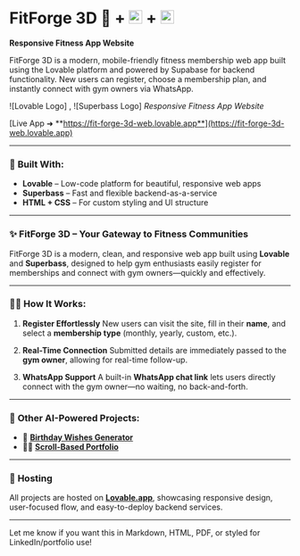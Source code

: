 
# FitForge 3D 💪  +  <img src="https://pbs.twimg.com/profile_images/1915780454092779520/PIxdzAvI_400x400.jpg" width="24" height="24">  +  <img src="https://encrypted-tbn0.gstatic.com/images?q=tbn:ANd9GcQNfSt0xBDTUkGqyLPvZa5PBHYNVg-WJ2OWPQ&s" width="24" height="24">  

**Responsive Fitness App Website**

FitForge 3D is a modern, mobile-friendly fitness membership web app built using the Lovable platform and powered by Supabase for backend functionality. New users can register, choose a membership plan, and instantly connect with gym owners via WhatsApp.

![Lovable Logo] , ![Superbass Logo]
*Responsive Fitness App Website*

[Live App ➜ **https://fit-forge-3d-web.lovable.app**](https://fit-forge-3d-web.lovable.app)

---

### 🧱 **Built With:**

* **Lovable** – Low-code platform for beautiful, responsive web apps
* **Superbass** – Fast and flexible backend-as-a-service
* **HTML + CSS** – For custom styling and UI structure

---

### ✨ **FitForge 3D – Your Gateway to Fitness Communities**

FitForge 3D is a modern, clean, and responsive web app built using **Lovable** and **Superbass**, designed to help gym enthusiasts easily register for memberships and connect with gym owners—quickly and effectively.

---

### 🏋️‍♂️ **How It Works:**

1. **Register Effortlessly**
   New users can visit the site, fill in their **name**, and select a **membership type** (monthly, yearly, custom, etc.).

2. **Real-Time Connection**
   Submitted details are immediately passed to the **gym owner**, allowing for real-time follow-up.

3. **WhatsApp Support**
   A built-in **WhatsApp chat link** lets users directly connect with the gym owner—no waiting, no back-and-forth.

---

### 🔗 **Other AI-Powered Projects:**

* 🎂 [**Birthday Wishes Generator**](https://hemanthproject.lovable.app)
* 🧑‍💼 [**Scroll-Based Portfolio**](https://hire-me-scroll.lovable.app/)

---

### 📌 **Hosting**

All projects are hosted on [**Lovable.app**](https://lovable.app), showcasing responsive design, user-focused flow, and easy-to-deploy backend services.

---

Let me know if you want this in Markdown, HTML, PDF, or styled for LinkedIn/portfolio use!

